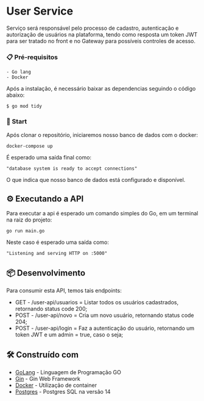 # User Service

Serviço será responsável pelo processo de cadastro, autenticação e autorização de usuários na plataforma, tendo como resposta um token JWT para ser tratado no front e no Gateway para possíveis controles de acesso.

### 📋 Pré-requisitos

```
- Go lang
- Docker
```

Após a instalação, é necessário baixar as dependencias seguindo o código abaixo:
```
$ go mod tidy
```

### 🔧 Start

Após clonar o repositório, iniciaremos nosso banco de dados com o docker:

```
docker-compose up
```

É esperado uma saída final como:

```
"database system is ready to accept connections"
```

O que indica que nosso banco de dados está configurado e disponível.

## ⚙️ Executando a API

Para executar a api é esperado um comando simples do Go, em um terminal na raiz do projeto:

```
go run main.go
```

Neste caso é esperado uma saída como:

```
"Listening and serving HTTP on :5000"
```

## 📦 Desenvolvimento

Para consumir esta API, temos tais endpoints:

- GET  - /user-api/usuarios  = Listar todos os usuários cadastrados, retornando status code 200;
- POST - /user-api/novo      = Cria um novo usuário, retornando status code 204;
- POST - /user-api/login     = Faz a autenticação do usuário, retornando um token JWT e um admin = true, caso o seja;

## 🛠️ Construído com

* [GoLang](https://go.dev/) - Linguagem de Programação GO
* [Gin](https://gin-gonic.com/) - Gin Web Framework
* [Docker](https://www.docker.com/) - Utilização de container
* [Postgres](https://www.docker.com/) - Postgres SQL na versão 14
